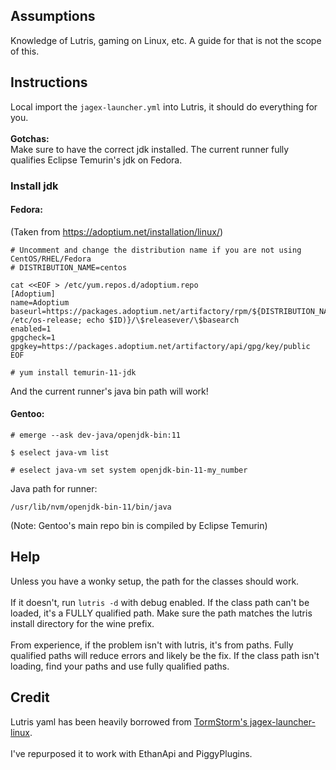## Assumptions
Knowledge of Lutris, gaming on Linux, etc. A guide for that is not the scope of this.

## Instructions
Local import the <code>jagex-launcher.yml</code> into Lutris, it should do everything for you.<br><br>
**Gotchas:**<br>
Make sure to have the correct jdk installed. The current runner fully qualifies Eclipse Temurin's jdk on Fedora.
### Install jdk
#### Fedora:
(Taken from https://adoptium.net/installation/linux/)<br>
```
# Uncomment and change the distribution name if you are not using CentOS/RHEL/Fedora
# DISTRIBUTION_NAME=centos

cat <<EOF > /etc/yum.repos.d/adoptium.repo
[Adoptium]
name=Adoptium
baseurl=https://packages.adoptium.net/artifactory/rpm/${DISTRIBUTION_NAME:-$(. /etc/os-release; echo $ID)}/\$releasever/\$basearch
enabled=1
gpgcheck=1
gpgkey=https://packages.adoptium.net/artifactory/api/gpg/key/public
EOF
```
```
# yum install temurin-11-jdk
```
And the current runner's java bin path will work!<br>
#### Gentoo:
```
# emerge --ask dev-java/openjdk-bin:11
```
```
$ eselect java-vm list
```
```
# eselect java-vm set system openjdk-bin-11-my_number
```
Java path for runner:
```
/usr/lib/nvm/openjdk-bin-11/bin/java
```
(Note: Gentoo's main repo bin is compiled by Eclipse Temurin)

## Help
Unless you have a wonky setup, the path for the classes should work.<br><br>
If it doesn't, run <code>lutris -d</code> with debug enabled. If the class path can't be loaded, it's a FULLY qualified path. Make sure the path matches the lutris install directory for the wine prefix.<br><br>
From experience, if the problem isn't with lutris, it's from paths. Fully qualified paths will reduce errors and likely be the fix. If the class path isn't loading, find your paths and use fully qualified paths.

## Credit
Lutris yaml has been heavily borrowed from [TormStorm's jagex-launcher-linux](https://github.com/TormStorm/jagex-launcher-linux).<br><br>
I've repurposed it to work with EthanApi and PiggyPlugins.
